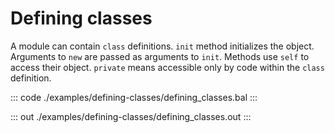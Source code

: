 # Defining classes

A module can contain `class` definitions.
`init` method initializes the object.
Arguments to `new` are passed as arguments to `init`.
Methods use `self` to access their object.
`private` means accessible only by code within the `class` definition.


::: code ./examples/defining-classes/defining_classes.bal :::

::: out ./examples/defining-classes/defining_classes.out :::